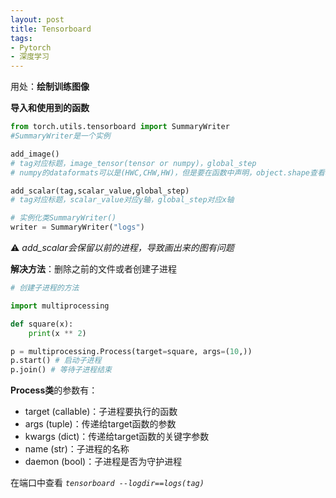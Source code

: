 ```yaml
---
layout: post
title: Tensorboard
tags: 
- Pytorch
- 深度学习
---
```

用处：**绘制训练图像**

**导入和使用到的函数**

```Python
from torch.utils.tensorboard import SummaryWriter
#SummaryWriter是一个实例

add_image()
# tag对应标题，image_tensor(tensor or numpy)，global_step
# numpy的dataformats可以是(HWC,CHW,HW)，但是要在函数中声明，object.shape查看格式

add_scalar(tag,scalar_value,global_step)
# tag对应标题，scalar_value对应y轴，global_step对应x轴

# 实例化类SummaryWriter()
writer = SummaryWriter("logs")
```

⚠️ *add_scalar会保留以前的进程，导致画出来的图有问题*

**解决方法**：删除之前的文件或者创建子进程

```Python
# 创建子进程的方法

import multiprocessing

def square(x):
    print(x ** 2)

p = multiprocessing.Process(target=square, args=(10,))
p.start() # 启动子进程
p.join() # 等待子进程结束
```

**Process类**的参数有：
- target (callable)：子进程要执行的函数
- args (tuple)：传递给target函数的参数
- kwargs (dict)：传递给target函数的关键字参数
- name (str)：子进程的名称
- daemon (bool)：子进程是否为守护进程

在端口中查看 *`tensorboard --logdir==logs(tag)`*





